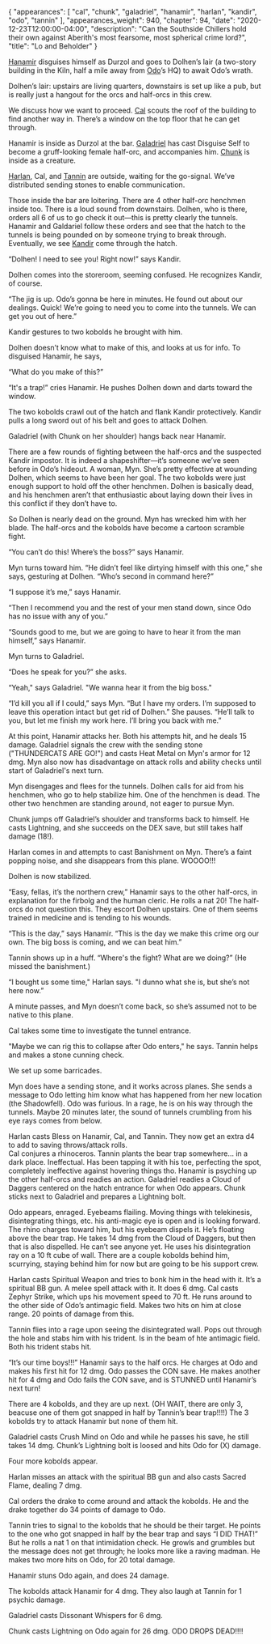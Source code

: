 {
    "appearances": [
        "cal",
        "chunk",
        "galadriel",
        "hanamir",
        "harlan",
        "kandir",
        "odo",
        "tannin"
    ],
    "appearances_weight": 940,
    "chapter": 94,
    "date": "2020-12-23T12:00:00-04:00",
    "description": "Can the Southside Chillers hold their own against Aberith's most fearsome, most spherical crime lord?",
    "title": "Lo and Beholder"
}

[Hanamir](/characters/hanamir/) disguises himself as Durzol and goes to Dolhen’s lair (a two-story building in the Kiln, half a mile away from [Odo](/characters/odo/)’s HQ) to await Odo’s wrath. 

Dolhen’s lair: upstairs are living quarters, downstairs is set up like a pub, but is really just a hangout for the orcs and half-orcs in this crew. 

We discuss how we want to proceed. [Cal](/characters/cal/) scouts the roof of the building to find another way in. There’s a window on the top floor that he can get through. 

Hanamir is inside as Durzol at the bar. [Galadriel](/characters/galadriel/) has cast Disguise Self to become a gruff-looking female half-orc, and accompanies him. [Chunk](/characters/chunk/) is inside as a creature. 

[Harlan](/characters/harlan/), Cal, and [Tannin](/characters/tannin/) are outside, waiting for the go-signal. We’ve distributed sending stones to enable communication.

Those inside the bar are loitering. There are 4 other half-orc henchmen inside too. There is a loud sound from downstairs. Dolhen, who is there, orders all 6 of us to go check it out—this is pretty clearly the tunnels. Hanamir and Galdariel follow these orders and see that the hatch to the tunnels is being pounded on by someone trying to break through. Eventually, we see [Kandir](/characters/kandir/) come through the hatch.

“Dolhen! I need to see you! Right now!” says Kandir.

Dolhen comes into the storeroom, seeming confused. He recognizes Kandir, of course. 

“The jig is up. Odo’s gonna be here in minutes. He found out about our dealings. Quick! We’re going to need you to come into the tunnels. We can get you out of here.”

Kandir gestures to two kobolds he brought with him. 

Dolhen doesn’t know what to make of this, and looks at us for info. To disguised Hanamir, he says,

“What do you make of this?”

“It's a trap!” cries Hanamir. He pushes Dolhen down and darts toward the window.

The two kobolds crawl out of the hatch and flank Kandir protectively. Kandir pulls a long sword out of his belt and goes to attack Dolhen.

Galadriel (with Chunk on her shoulder) hangs back near Hanamir. 

There are a few rounds of fighting between the half-orcs and the suspected Kandir impostor. It is indeed a shapeshifter—it’s someone we’ve seen before in Odo’s hideout. A woman, Myn. She’s pretty effective at wounding Dolhen, which seems to have been her goal. The two kobolds were just enough support to hold off the other henchmen. Dolhen is basically dead, and his henchmen aren’t that enthusiastic about laying down their lives in this conflict if they don’t have to. 

So Dolhen is nearly dead on the ground. Myn has wrecked him with her blade. The half-orcs and the kobolds have become a cartoon scramble fight. 

“You can’t do this! Where’s the boss?” says Hanamir.

Myn turns toward him. “He didn’t feel like dirtying himself with this one,” she says, gesturing at Dolhen. “Who’s second in command here?”

“I suppose it’s me,” says Hanamir.

“Then I recommend you and the rest of your men stand down, since Odo has no issue with any of you.”

“Sounds good to me, but we are going to have to hear it from the man himself,” says Hanamir.

Myn turns to Galadriel.

“Does he speak for you?” she asks.

“Yeah," says Galadriel. "We wanna hear it from the big boss."

“I’d kill you all if I could,” says Myn. “But I have my orders. I’m supposed to leave this operation intact but get rid of Dolhen.” She pauses. “He’ll talk to you, but let me finish my work here. I’ll bring you back with me.”

At this point, Hanamir attacks her. Both his attempts hit, and he deals 15 damage.  Galadriel signals the crew with the sending stone ("THUNDERCATS ARE GO!") and casts Heat Metal on Myn's armor for 12 dmg. Myn also now has disadvantage on attack rolls and ability checks until start of Galadriel's next turn.

Myn disengages and flees for the tunnels. Dolhen calls for aid from his henchmen, who go to help stabilize him. One of the henchmen is dead. The other two henchmen are standing around, not eager to pursue Myn. 

Chunk jumps off Galadriel’s shoulder and transforms back to himself. He casts Lightning, and she succeeds on the DEX save, but still takes half damage (18!).

Harlan comes in and attempts to cast Banishment on Myn. There’s a faint popping noise, and she disappears from this plane.  WOOOO!!!

Dolhen is now stabilized. 

“Easy, fellas, it’s the northern crew,” Hanamir says to the other half-orcs, in explanation for the firbolg and the human cleric. He rolls a nat 20! The half-orcs do not question this. They escort Dolhen upstairs. One of them seems trained in medicine and is tending to his wounds. 

“This is the day,” says Hanamir. “This is the day we make this crime org our own. The big boss is coming, and we can beat him.”

Tannin shows up in a huff. “Where's the fight? What are we doing?” (He missed the banishment.)

“I bought us some time," Harlan says. "I dunno what she is, but she’s not here now.”

A minute passes, and Myn doesn’t come back, so she’s assumed not to be native to this plane. 

Cal takes some time to investigate the tunnel entrance. 

"Maybe we can rig this to collapse after Odo enters," he says. Tannin helps and makes a stone cunning check. 

We set up some barricades.

Myn does have a sending stone, and it works across planes. She sends a message to Odo letting him know what has happened from her new location (the Shadowfell). Odo was furious. In a rage, he is on his way through the tunnels. Maybe 20 minutes later, the sound of tunnels crumbling from his eye rays comes from below. 

Harlan casts Bless on Hanamir, Cal, and Tannin. They now get an extra d4 to add to saving throws/attack rolls.  
Cal conjures a rhinoceros. 
Tannin plants the bear trap somewhere… in a dark place. Ineffectual. Has been tapping it with his toe, perfecting the spot, completely ineffective against hovering things tho. 
Hanamir is psyching up the other half-orcs and readies an action.
Galadriel readies a Cloud of Daggers centered on the hatch entrance for when Odo appears.
Chunk sticks next to Galadriel and prepares a Lightning bolt. 


Odo appears, enraged. Eyebeams flailing. Moving things with telekinesis, disintegrating things, etc. his anti-magic eye is open and is looking forward. The rhino charges toward him, but his eyebeam dispels it. He’s floating above the bear trap. He takes 14 dmg from the Cloud of Daggers, but then that is also dispelled.
He can’t see anyone yet. He uses his disintegration ray on a 10 ft cube of wall. There are a couple kobolds behind him, scurrying, staying behind him for now but are going to be his support crew. 


Harlan casts Spiritual Weapon and tries to bonk him in the head with it. It’s a spiritual BB gun. A melee spell attack with it. It does 6 dmg. 
Cal casts Zephyr Strike, which ups his movement speed to 70 ft. He runs around to the other side of Odo’s antimagic field. Makes two hits on him at close range. 20 points of damage from this. 

Tannin flies into a rage upon seeing the disintegrated wall. Pops out through the hole and stabs him with his trident. Is in the beam of hte antimagic field. Both his trident stabs hit. 

“It’s our time boys!!!” Hanamir says to the half orcs. He charges at Odo and makes his first hit for 12 dmg. Odo passes the CON save. He makes another hit for 4 dmg and Odo fails the CON save, and is STUNNED until Hanamir’s next turn!

There are 4 kobolds, and they are up next. (OH WAIT, there are only 3, beacuse one of them got snapped in half by Tannin’s bear trap!!!!)
The 3 kobolds try to attack Hanamir but none of them hit. 

Galadriel casts Crush Mind on Odo and while he passes his save, he still takes 14 dmg. Chunk’s Lightning bolt is loosed and hits Odo for (X) damage. 

Four more kobolds appear. 

Harlan misses an attack with the spiritual BB gun and also casts Sacred Flame, dealing 7 dmg.

Cal orders the drake to come around and attack the kobolds. He and the drake together do 34 points of damage to Odo. 

Tannin tries to signal to the kobolds that he should be their target. He points to the one who got snapped in half by the bear trap and says “I DID THAT!” But he rolls a nat 1 on that intimidation check. He growls and grumbles but the message does not get through; he looks more like a raving madman. He makes two more hits on Odo, for 20 total damage. 

Hanamir stuns Odo again, and does 24 damage. 

The kobolds attack Hanamir for 4 dmg. They also laugh at Tannin for 1 psychic damage.

Galadriel casts Dissonant Whispers for 6 dmg.

Chunk casts Lightning on Odo again for 26 dmg. ODO DROPS DEAD!!!!